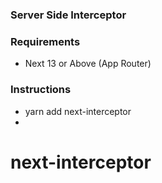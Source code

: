 ### Server Side Interceptor

### Requirements

- Next 13 or Above (App Router)

### Instructions

- yarn add next-interceptor
-
# next-interceptor
